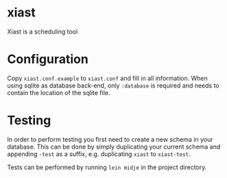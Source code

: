 xiast
=====

Xiast is a scheduling tool

# Configuration
Copy `xiast.conf.example` to `xiast.conf` and fill in all information.
When using sqlite as database back-end, only `:database` is required
and needs to contain the location of the sqlite file.

# Testing
In order to perform testing you first need to create a new schema in
your database. This can be done by simply duplicating your current
schema and appending `-test` as a suffix, e.g. duplicating `xiast` to
`xiast-test`.


Tests can be performed by running `lein midje` in the project directory.
